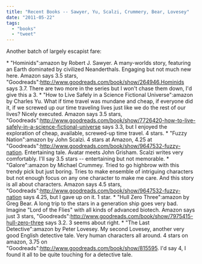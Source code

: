 ```yaml
---
title: "Recent Books -- Sawyer, Yu, Scalzi, Crummery, Bear, Lovesey"
date: "2011-05-22"
tags: 
  - "books"
  - "tweet"
---
```


Another batch of largely escapist fare:

\* "Hominids":amazon by Robert J. Sawyer. A many-worlds story, featuring an Earth dominated by civilized Neanderthals. Engaging but not much new here. Amazon says 3.5 stars, "Goodreads":http://www.goodreads.com/book/show/264946.Hominids says 3.7. There are two more in the series but I won't chase them down, I'd give this a 3. \* "How to Live Safely in a Science Fictional Universe":amazon by Charles Yu. What if time travel was mundane and cheap, if everyone did it, if we screwed up our time traveling lives just like we do the rest of our lives? Nicely executed. Amazon says 3.5 stars, "Goodreads":http://www.goodreads.com/book/show/7726420-how-to-live-safely-in-a-science-fictional-universe says 3.3, but I enjoyed the exploration of cheap, available, screwed-up time travel. 4 stars. \* "Fuzzy Nation":amazon by John Scalzi. 4 stars at Amazon, 4.25 at "Goodreads":http://www.goodreads.com/book/show/9647532-fuzzy-nation. Entertaining tale. Avatar meets John Grisham. Scalzi writes very comfortably. I'll say 3.5 stars -- entertaining but not memorable. \* "Galore":amazon by Michael Crummey. Tried to go highbrow with this trendy pick but just boring. Tries to make ensemble of intriguing characters but not enough focus on any one character to make me care. And this story is all about characters. Amazon says 4.5 stars, "Goodreads":http://www.goodreads.com/book/show/9647532-fuzzy-nation says 4.25, but I gave up on it. 1 star. \* "Hull Zero Three":amazon by Greg Bear. A long trip to the stars in a generation ship goes very bad. Imagine "Lord of the Flies" with all kinds of advanced biotech. Amazon says just 3 stars, "Goodreads":http://www.goodreads.com/book/show/7975415-hull-zero-three says 3.2. 3 seems about right. \* "The Last Detective":amazon by Peter Lovesey. My second Lovesey, another very good English detective tale. Very human characters all around. 4 stars on amazon, 3.75 on "Goodreads":http://www.goodreads.com/book/show/815595. I'd say 4, I found it all to be quite touching for a detective tale.
